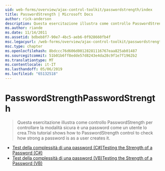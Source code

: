 ```yaml
---
uid: web-forms/overview/ajax-control-toolkit/passwordstrength/index
title: PasswordStrength | Microsoft Docs
author: rick-anderson
description: Questa esercitazione illustra come controllo PasswordStrength per controllare la modalità sicura è una password come un utente lo crea.
ms.author: riande
ms.date: 11/14/2011
ms.assetid: bdbeb8f7-90e7-4bc5-aeb6-0f928660fb4f
msc.legacyurl: /web-forms/overview/ajax-control-toolkit/passwordstrength
msc.type: chapter
ms.openlocfilehash: 8bdccc76d606d00128281116767eaa825ab01487
ms.sourcegitcommit: 51b01b6ff8edde57d8243e4da28c9f1e7f1962b2
ms.translationtype: MT
ms.contentlocale: it-IT
ms.lasthandoff: 05/06/2019
ms.locfileid: "65132518"
---
```

# <a name="passwordstrength"></a><span data-ttu-id="cdf4d-103">PasswordStrength</span><span class="sxs-lookup"><span data-stu-id="cdf4d-103">PasswordStrength</span></span>

> <span data-ttu-id="cdf4d-104">Questa esercitazione illustra come controllo PasswordStrength per controllare la modalità sicura è una password come un utente lo crea.</span><span class="sxs-lookup"><span data-stu-id="cdf4d-104">This tutorial shows how to PasswordStrength control to check how strong a password is as a user creates it.</span></span>

- [<span data-ttu-id="cdf4d-105">Test della complessità di una password (C#)</span><span class="sxs-lookup"><span data-stu-id="cdf4d-105">Testing the Strength of a Password (C#)</span></span>](testing-the-strength-of-a-password-cs.md)
- [<span data-ttu-id="cdf4d-106">Test della complessità di una password (VB)</span><span class="sxs-lookup"><span data-stu-id="cdf4d-106">Testing the Strength of a Password (VB)</span></span>](testing-the-strength-of-a-password-vb.md)
